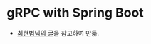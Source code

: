 # gRPC with Spring Boot

* [최현범님의 글]( https://velog.io/@chb1828/Spring-boot%EB%A1%9C-Grpc%EB%A5%BC-%EC%82%AC%EC%9A%A9%ED%95%B4%EB%B3%B4%EC%9E%90 )을 참고하여 만듦.